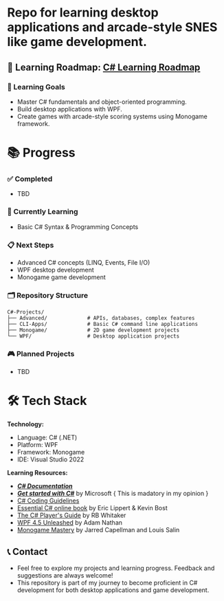 # Repo for learning desktop applications and arcade-style SNES like game development.
📖 **Learning Roadmap:** [C# Learning Roadmap](./C%23%20Learning%20Roadmap.md)
---

### 🎯 Learning Goals
- Master C# fundamentals and object-oriented programming.
- Build desktop applications with WPF.
- Create games with arcade-style scoring systems using Monogame framework.

# 📚 Progress

### ✅ Completed
- TBD
  
### 🚧 Currently Learning
- Basic C# Syntax & Programming Concepts

### 📋 Next Steps
- Advanced C# concepts (LINQ, Events, File I/O)
- WPF desktop development
- Monogame game development

### 🗂️ Repository Structure
```
C#-Projects/
├── Advanced/             # APIs, databases, complex features
├── CLI-Apps/             # Basic C# command line applications
├── Monogame/             # 2D game development projects
└── WPF/                  # Desktop application projects
```
### 🎮 Planned Projects
- TBD

# 🛠️ Tech Stack
**Technology:**
- Language: C# (.NET)
- Platform: WPF
- Framework: Monogame
- IDE: Visual Studio 2022

**Learning Resources:**
- ***[C# Documentation](https://learn.microsoft.com/en-us/dotnet/csharp/tour-of-csharp/)***
- ***[Get started with C#](https://learn.microsoft.com/en-us/collections/yz26f8y64n7k07)*** by Microsoft { This is madatory in my opinion }
- [C# Coding Guidelines](https://csharpcodingguidelines.com/)
- [Essential C# online book](https://essentialcsharp.com/home) by Eric Lippert & Kevin Bost
- [The C# Player's Guide](https://www.amazon.com/C-Players-Guide-5th/dp/0985580151) by RB Whitaker
- [WPF 4.5 Unleashed](https://www.amazon.com/WPF-4-5-Unleashed-Adam-Nathan/dp/0672336979?dib=eyJ2IjoiMSJ9.N7dWjTadWzA7oSHz1vjk9Y_jL2bR4GdVEwCkh7gZvrA.DrFR6vy_tTNHcznlCbR-HslPmSh2SjI-iz0gY596mmc&dib_tag=se&keywords=WPF+4.5+Unleashed&qid=1754194266&sr=8-1) by Adam Nathan
- [Monogame Mastery](https://www.amazon.com/MonoGame-Mastery-Multi-Platform-Reusable-Engine/dp/1484263081) by Jarred Capellman and Louis Salin

## 📞 Contact
- Feel free to explore my projects and learning progress. Feedback and suggestions are always welcome!
- This repository is part of my journey to become proficient in C# development for both desktop applications and game development.
